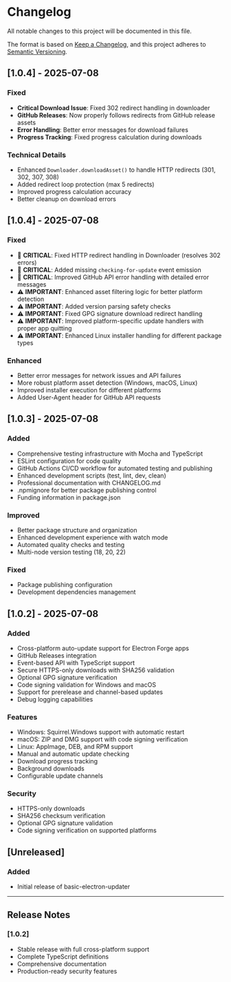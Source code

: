 # Changelog

All notable changes to this project will be documented in this file.

The format is based on [Keep a Changelog](https://keepachangelog.com/en/1.0.0/),
and this project adheres to [Semantic Versioning](https://semver.org/spec/v2.0.0.html).

## [1.0.4] - 2025-07-08

### Fixed
- **Critical Download Issue**: Fixed 302 redirect handling in downloader
- **GitHub Releases**: Now properly follows redirects from GitHub release assets
- **Error Handling**: Better error messages for download failures
- **Progress Tracking**: Fixed progress calculation during downloads

### Technical Details
- Enhanced `Downloader.downloadAsset()` to handle HTTP redirects (301, 302, 307, 308)
- Added redirect loop protection (max 5 redirects)
- Improved progress calculation accuracy
- Better cleanup on download errors

## [1.0.4] - 2025-07-08

### Fixed
- 🚨 **CRITICAL**: Fixed HTTP redirect handling in Downloader (resolves 302 errors)
- 🚨 **CRITICAL**: Added missing `checking-for-update` event emission
- 🚨 **CRITICAL**: Improved GitHub API error handling with detailed error messages
- ⚠️ **IMPORTANT**: Enhanced asset filtering logic for better platform detection
- ⚠️ **IMPORTANT**: Added version parsing safety checks
- ⚠️ **IMPORTANT**: Fixed GPG signature download redirect handling
- ⚠️ **IMPORTANT**: Improved platform-specific update handlers with proper app quitting
- ⚠️ **IMPORTANT**: Enhanced Linux installer handling for different package types

### Enhanced
- Better error messages for network issues and API failures
- More robust platform asset detection (Windows, macOS, Linux)
- Improved installer execution for different platforms
- Added User-Agent header for GitHub API requests

## [1.0.3] - 2025-07-08

### Added
- Comprehensive testing infrastructure with Mocha and TypeScript
- ESLint configuration for code quality
- GitHub Actions CI/CD workflow for automated testing and publishing
- Enhanced development scripts (test, lint, dev, clean)
- Professional documentation with CHANGELOG.md
- .npmignore for better package publishing control
- Funding information in package.json

### Improved
- Better package structure and organization
- Enhanced development experience with watch mode
- Automated quality checks and testing
- Multi-node version testing (18, 20, 22)

### Fixed
- Package publishing configuration
- Development dependencies management

## [1.0.2] - 2025-07-08

### Added
- Cross-platform auto-update support for Electron Forge apps
- GitHub Releases integration
- Event-based API with TypeScript support
- Secure HTTPS-only downloads with SHA256 validation
- Optional GPG signature verification
- Code signing validation for Windows and macOS
- Support for prerelease and channel-based updates
- Debug logging capabilities

### Features
- Windows: Squirrel.Windows support with automatic restart
- macOS: ZIP and DMG support with code signing verification
- Linux: AppImage, DEB, and RPM support
- Manual and automatic update checking
- Download progress tracking
- Background downloads
- Configurable update channels

### Security
- HTTPS-only downloads
- SHA256 checksum verification
- Optional GPG signature validation
- Code signing verification on supported platforms

## [Unreleased]

### Added
- Initial release of basic-electron-updater

---

## Release Notes

### [1.0.2]
- Stable release with full cross-platform support
- Complete TypeScript definitions
- Comprehensive documentation
- Production-ready security features
